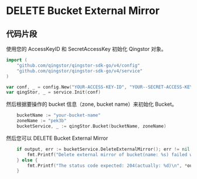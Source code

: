 # DELETE Bucket External Mirror

## 代码片段

使用您的 AccessKeyID 和 SecretAccessKey 初始化 Qingstor 对象。

```go
import (
	"github.com/qingstor/qingstor-sdk-go/v4/config"
	"github.com/qingstor/qingstor-sdk-go/v4/service"
)

var conf, _ = config.New("YOUR-ACCESS-KEY-ID", "YOUR--SECRET-ACCESS-KEY")
var qingStor, _ = service.Init(conf)
```

然后根据要操作的 bucket 信息（zone, bucket name）来初始化 Bucket。

```go
	bucketName := "your-bucket-name"
	zoneName := "pek3b"
	bucketService, _ := qingStor.Bucket(bucketName, zoneName)
```

然后您可以 DELETE Bucket External Mirror

```go
	if output, err := bucketService.DeleteExternalMirror(); err != nil {
		fmt.Printf("Delete external mirror of bucket(name: %s) failed with given error: %s\n", bucketName, err)
	} else {
		fmt.Printf("The status code expected: 204(actually: %d)\n", *output.StatusCode)
	}
```